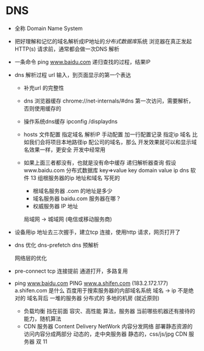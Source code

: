 # DNS

- 全称 Domain Name System
- 把好理解和记忆的域名解析成IP地址的*分布式数据库*系统
    浏览器在真正发起HTTP(s) 请求前，通常都会做一次DNS 解析
- 一条命令
    ping www.baidu.com  递归查找的过程，结果IP

- dns 解析过程
    url 输入，到页面显示的第一个表达
    - 补充url 的完整性
    - dns 浏览器缓存
        chrome://net-internals/#dns
        第一次访问，需要解析，否则使用缓存的
    - 操作系统dns缓存
        ipconfig /displaydns
    - hosts 文件配置
        指定域名 解析IP 手动配置
        加一行配置记录 指定ip 域名
        比如我们会将项目本地路径ip 配公司的域名，那么
        开发效果就可以和显示域名效果一样，更安全
        开发中经常用
    - 如果上面三者都没有，也就是没有命中缓存
        递归解析器查询
        假设www.baidu.com
        分布式数据库  key=>value  key domain value ip
        dns 软件 13 组根服务器的ip 地址和域名 写死的

        - 根域名服务器
            .com 的地址是多少
        - 域名服务器
            baidu.com 服务器在哪？
        - 权威服务器
            IP 地址
        
        局域网 -> 城域网 (电信或移动服务商)

- 设备用ip 地址去三次握手，建立tcp 连接，使用http 请求，网页打开了

- dns 优化
    dns-prefetch  dns 预解析
    <link type='dns-prefetch' href='//g.alicdn.com'>
    网络层的优化

- pre-connect
    tcp 连接提前 通道打开，多路复用 
    <link data-n-head="ssr" rel="preconnect" href="//unpkg.byted-static.com/" crossorigin="anonymous">

- ping www.baidu.com
PING www.a.shifen.com (183.2.172.177)
  a.shifen.com 是什么
  百度用于搜索服务器的内部域名系统
  域名 -> ip  不是绝对的
  域名背后 一堆的服务器 分布式的 多地的机房 (就近原则)
  - 负载均衡
    挡在前面
    容灾、高性能
    算法，服务器
    当前哪些机器还有接待的能力，随机算法
  - CDN 服务器
      Content Delivery NetWork
      内容分发网络
      部署静态资源的
      访问内容分成两部分
      动态的，走中央服务器
      静态的，css/js/jpg  CDN 服务器
        双 11
        